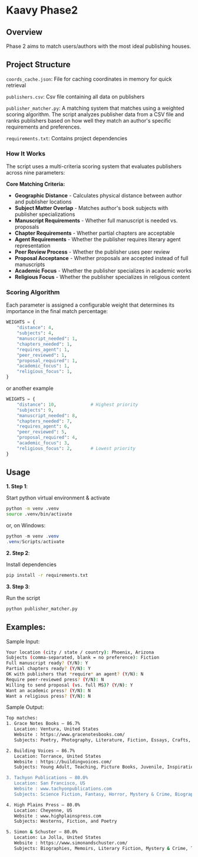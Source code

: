 # Kaavy Phase2

## Overview
Phase 2 aims to match users/authors with the most ideal publishing houses.

## Project Structure

`coords_cache.json`: File for caching coordinates in memory for quick retrieval

`publishers.csv`: Csv file containing all data on publishers

`publisher_matcher.py`: A matching system that matches using a weighted scoring algorithm. The script analyzes publisher data from a CSV file and ranks publishers based on how well they match an author's specific requirements and preferences.

`requirements.txt`: Contains project dependencies

### How It Works

The script uses a multi-criteria scoring system that evaluates publishers across nine parameters:

**Core Matching Criteria:**
- **Geographic Distance** - Calculates physical distance between author and publisher locations
- **Subject Matter Overlap** - Matches author's book subjects with publisher specializations
- **Manuscript Requirements** - Whether full manuscript is needed vs. proposals
- **Chapter Requirements** - Whether partial chapters are acceptable
- **Agent Requirements** - Whether the publisher requires literary agent representation
- **Peer Review Process** - Whether the publisher uses peer review
- **Proposal Acceptance** - Whether proposals are accepted instead of full manuscripts
- **Academic Focus** - Whether the publisher specializes in academic works
- **Religious Focus** - Whether the publisher specializes in religious content

### Scoring Algorithm

Each parameter is assigned a configurable weight that determines its importance in the final match percentage:

```python
WEIGHTS = {
    "distance": 4,       
    "subjects": 4,          
    "manuscript_needed": 1,  
    "chapters_needed": 1,    
    "requires_agent": 1,    
    "peer_reviewed": 1,     
    "proposal_required": 1,  
    "academic_focus": 1,     
    "religious_focus": 1,     
}
```
or another example

```python
WEIGHTS = {
    "distance": 10,             # Highest priority
    "subjects": 9,          
    "manuscript_needed": 8,
    "chapters_needed": 7,
    "requires_agent": 6,
    "peer_reviewed": 5,
    "proposal_required": 4,
    "academic_focus": 3,
    "religious_focus": 2,       # Lowest priority
}
```

## Usage

**1. Step 1**:

Start python virtual environment & activate
```bash
python -m venv .venv
source .venv/bin/activate
```
or, on Windows:
```powershell
python -m venv .venv
.venv/Scripts/activate
```

**2. Step 2**:

Install dependencies
```bash
pip install -r requirements.txt
```

**3. Step 3**:

Run the script
```bash
python publisher_matcher.py
```

## Examples:

Sample Input:
```bash
Your location (city / state / country): Phoenix, Arizona
Subjects (comma‑separated, blank = no preference): Fiction
Full manuscript ready? (Y/N): Y
Partial chapters ready? (Y/N): Y
OK with publishers that *require* an agent? (Y/N): N
Require peer‑reviewed press? (Y/N): N
Willing to send proposal (vs. full MS)? (Y/N): Y
Want an academic press? (Y/N): N
Want a religious press? (Y/N): N
```

Sample Output:
```bash
Top matches:
1. Grace Notes Books — 86.7%
   Location: Ventura, United States
   Website : https://www.gracenotesbooks.com/
   Subjects: Poetry, Photography, Literature, Fiction, Essays, Crafts, Art

2. Building Voices — 86.7%
   Location: Torrance, United States
   Website : https://buildingvoices.com/
   Subjects: Young Adult, Teaching, Picture Books, Juvenile, Inspirational, Fiction, Education, Children's

3. Tachyon Publications — 80.0%
   Location: San Francisco, US
   Website : www.tachyonpublications.com
   Subjects: Science Fiction, Fantasy, Horror, Mystery & Crime, Biographies & Memoirs, Young Adult, Literary Fiction, Fiction, Short Story, Children's, and Novella

4. High Plains Press — 80.0%
   Location: Cheyenne, US
   Website : www.highplainspress.com
   Subjects: Westerns, Fiction, and Poetry

5. Simon & Schuster — 80.0%
   Location: La Jolla, United States
   Website : https://www.simonandschuster.com/
   Subjects: Biographies, Memoirs, Literary Fiction, Mystery & Crime, Thriller & Suspense, History, Politics, Romance, Young Adult, Sports & Outdoors, Nonfiction, Fiction, Poetry, Short Story, Novella, and Children's
```
